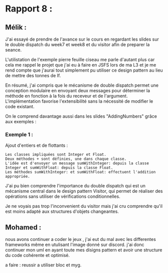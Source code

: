 # Rapport 8 : 

## Mélik : 

J'ai essayé de prendre de l'avance sur le cours en regardant les slides sur le double dispatch du week7 et week8 et du visitor afin de preparer la seance.

L'utilistation de l'exemple pierre feuille ciseau me parle d'autant plus car cela me rappel le projet que j'ai eu à faire en JSFS lors de ma L3 et je me rend compte que j'aurai tout simplement pu utiliser ce design pattern au lieu de mettre des tonnes de If.

En résumé, j'ai compris que le mécanisme de double dispatch permet une conception modulaire en envoyant deux messages pour déterminer la méthode en fonction à la fois du receveur et de l'argument. L'implémentation favorise l'extensibilité sans la nécessité de modifier le code existant.

On le comprend davantage aussi dans les slides "AddingNumbers" grâce aux exemples :

### Exemple 1 : 

Ajout d'entiers et de flottants :

    Les classes impliquées sont Integer et Float.
    Deux méthodes + sont définies, une dans chaque classe.
    L'idée est d'envoyer un message sumWithInteger: depuis la classe Integer et sumWithFloat: depuis la classe Float.
    Les méthodes sumWithInteger: et sumWithFloat: effectuent l'addition appropriée.

J'ai pu bien comprendre l'importance du double dispatch qui est un mécanisme central dans le design pattern Visitor, qui permet de réaliser des opérations sans utiliser de vérifications conditionnelles.

Je ne voyais pas trop l'inconvenient du visitor mais j'ai cru comprendre qu'il est moins adapté aux structures d'objets changeantes.

## Mohamed : 

nous avons continuer a coder le jeux , j'ai eut du mal avec les differentes frameworks même en utulisant l'image donné sur discord. 
j'ai donc continuer mon uml en ayant toute mes disigns pattern et avoir une structure du code cohérente et optimisé.

a faire : 
reussir a utiliser bloc et myg.
